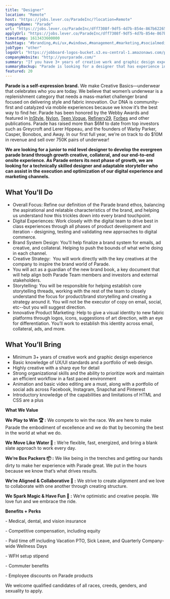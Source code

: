 ```yaml
---
title: "Designer"
location: "Remote"
host: "https://jobs.lever.co/ParadeInc/?location=Remote"
companyName: "Parade"
url: "https://jobs.lever.co/ParadeInc/dff7308f-9df5-4d7b-854e-867b62265fb7"
applyUrl: "https://jobs.lever.co/ParadeInc/dff7308f-9df5-4d7b-854e-867b62265fb7/apply"
timestamp: 1613433600000
hashtags: "#branding,#ui/ux,#windows,#management,#marketing,#socialmedia,#css,#html,#spark,#office"
jobType: "other"
logoUrl: "https://jobboard-logos-bucket.s3.eu-central-1.amazonaws.com/parade"
companyWebsite: "http://yourparade.com/"
summary: "If you have 3+ years of creative work and graphic design experience, Parade is looking for someone with your knowledge."
summaryBackup: "Parade is looking for a designer that has experience in: #branding, #ui/ux, #windows."
featured: 20
---
```


**Parade is a self-expression brand.** We make Creative Basics—underwear that celebrates who you are today. We believe that women’s underwear is a replenishment category that needs a mass-market challenger brand focused on delivering style and fabric innovation. Our DNA is community-first and catalyzed via mobile experiences because we know it’s the best way to find her. Parade has been honored by the Webby Awards and featured in [InStyle](https://www.instyle.com/fashion/parade-underwear-review), [Nylon](https://www.nylon.com/parade-underwear-brand-founder), [Teen Vogue.](https://www.teenvogue.com/story/parade-underwear-thongs-review) [Refinery29](https://www.refinery29.com/en-us/2020/02/9351825/parade-game-time-size-inclusive-underwear-collection), [Forbes](https://www.forbes.com/sites/virgietovar/2019/11/19/new-underwear-brand-parade-offers-extended-sizing--sustainable-fabrics-for-9/#2a9abdb7192c) and other publications. Parade has raised more than $6M to date from top investors such as Greycroft and Lerer Hippeau, and the founders of Warby Parker, Casper, Bonobos, and Away. In our first full year, we're on track to do $10M in revenue and sell over 750K pairs of underwear!

**We are looking for a junior to mid level designer to develop the evergreen parade brand through growth creative, collateral, and our end-to-end onsite experience. As Parade enters its next phase of growth, we are looking for a technically skilled designer and adaptable storyteller who can assist in the execution and optimization of our digital experience and marketing channels.**

## What You'll Do

*   Overall Focus: Refine our definition of the Parade brand ethos, balancing the aspirational and relatable characteristics of the brand, and helping us understand how this trickles down into every brand touchpoint.
*   Digital Experiences: Work closely with the digital team to drive best in class experiences through all phases of product development and iteration - designing, testing and validating new approaches to digital commerce.
*   Brand System Design: You’ll help finalize a brand system for emails, ad creative, and collateral. Helping to push the bounds of what we’re doing in each channel.
*   Creative Strategy:  You will work directly with the key creatives at the company to inspire the brand world of Parade.
*   You will act as a guardian of the new brand book, a key document that will help align both Parade Team members and investors and external stakeholders.
*   Storytelling: You will be responsible for helping establish core storytelling threads, working with the rest of the team to closely understand the focus for product/brand storytelling and creating a strategy around it. You will not be the executor of copy on email, social, etc--but you will suggest direction.
*   Innovative Product Marketing: Help to give a visual identity to new fabric platforms through logos, icons, suggestions of art direction, with an eye for differentiation. You’ll work to establish this identity across email, collateral, ads, and more.

## What You’ll Bring

*   Minimum 3+ years of creative work and graphic design experience
*   Basic knowledge of UX/UI standards and a portfolio of web design.
*   Highly creative with a sharp eye for detail
*   Strong organizational skills and the ability to prioritize work and maintain an efficient workflow in a fast paced environment 
*   Animation and basic video editing are a must, along with a portfolio of social ads across Facebook, Instagram, Snapchat and Pinterest
*   Introductory knowledge of the capabilities and limitations of HTML and CSS are a plus

**What We Value**

**We Play to Win 🏆 :** We compete to win the race. We are here to make Parade the embodiment of excellence and we do that by becoming the best in the world at what we do.

**We Move Like Water 🌊 :** We’re flexible, fast, energized, and bring a blank slate approach to work every day. 

**We’re Box Packers 📦 :** We like being in the trenches and getting our hands dirty to make her experience with Parade great. We put in the hours because we know that’s what drives results. 

**We’re Aligned & Collaborative 💚 :** We strive to create alignment and we love to collaborate with one another through creating structure. 

**We Spark Magic & Have Fun 🌟 :** We’re optimistic and creative people. We love fun and we embrace the ride. 

**Benefits + Perks**

\- Medical, dental, and vision insurance

\- Competitive compensation, including equity

\- Paid time off including Vacation PTO, Sick Leave, and Quarterly Company-wide Wellness Days

\- WFH setup stipend

\- Commuter benefits

\- Employee discounts on Parade products

We welcome qualified candidates of all races, creeds, genders, and sexuality to apply.
